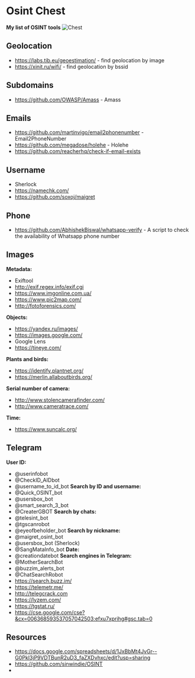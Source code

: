 # Osint Chest
**My list of OSINT tools**
![Chest](https://static.wikia.nocookie.net/minecraft_gamepedia/images/e/e1/Large_Chest.gif)
## Geolocation
- https://labs.tib.eu/geoestimation/ - find geolocation by image
- https://xinit.ru/wifi/ - find geolocation by bssid
## Subdomains
- https://github.com/OWASP/Amass - Amass
## Emails
- https://github.com/martinvigo/email2phonenumber - Email2PhoneNumber
- https://github.com/megadose/holehe - Holehe
- https://github.com/reacherhq/check-if-email-exists

## Username
- Sherlock
- https://namechk.com/
- https://github.com/soxoj/maigret

## Phone
- https://github.com/AbhishekBiswal/whatsapp-verify - A script to check the availability of Whatsapp phone number

## Images
**Metadata:**
- Exiftool
- http://exif.regex.info/exif.cgi
- https://www.imgonline.com.ua/
- https://www.pic2map.com/
- http://fotoforensics.com/

**Objects:**
- https://yandex.ru/images/
- https://images.google.com/
- Google Lens
- https://tineye.com/

**Plants and birds:**
- https://identify.plantnet.org/
- https://merlin.allaboutbirds.org/

**Serial number of camera:**
- http://www.stolencamerafinder.com/
- http://www.cameratrace.com/

**Time:**
- https://www.suncalc.org/

## Telegram
**User ID:**
- @userinfobot
- @CheckID_AIDbot
- @username_to_id_bot
**Search by ID and username:**
- @Quick_OSINT_bot
- @usersbox_bot
- @smart_search_3_bot 
- @CreaterGBOT
**Search by chats:**
- @telesint_bot 
- @tgscanrobot
- @eyeofbeholder_bot
**Search by nickname:**
- @maigret_osint_bot
- @usersbox_bot (Sherlock)
- @SangMataInfo_bot
**Date:**
- @creationdatebot
**Search engines in Telegram:**
- @MotherSearchBot
- @buzzim_alerts_bot
- @ChatSearchRobot
- https://search.buzz.im/
- https://telemetr.me/
- http://telegcrack.com
- https://lyzem.com/
- https://tgstat.ru/
- https://cse.google.com/cse?&cx=006368593537057042503:efxu7xprihg#gsc.tab=0








## Resources
- https://docs.google.com/spreadsheets/d/1JxBbMt4JvGr--G0Pkl3jP9VDTBunR2uD3_faZXDvhxc/edit?usp=sharing
- https://github.com/sinwindie/OSINT
- 
